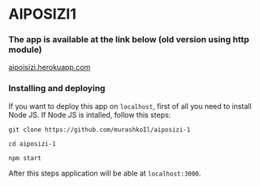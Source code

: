 # AIPOSIZI1
### The app is available at the link below (old version using http module)
[aipoisizi.herokuapp.com](https://aipoisizi.herokuapp.com)

### Installing and deploying
If you want to deploy this app on `localhost`, first of all you need to install Node JS.
If Node JS is intalled, follow this steps:
```
git clone https://github.com/murashkoIl/aiposizi-1
```
```
cd aiposizi-1
```
```
npm start
```
After this steps application will be able at `localhost:3000`.
